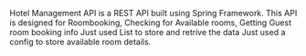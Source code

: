 Hotel Management API is a REST API built using Spring Framework.
This API is designed for Roombooking, Checking for Available rooms, Getting Guest room booking info
Just used List to store and retrive the data
Just used a config to store available room details.
